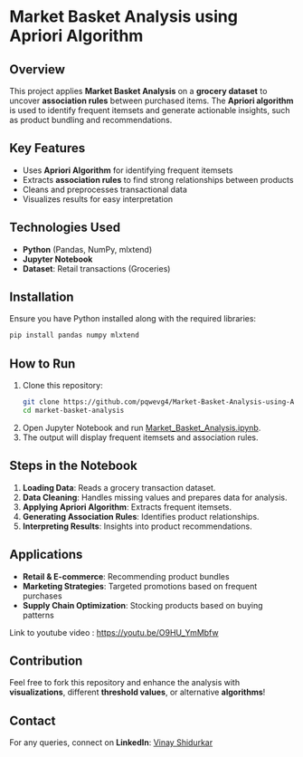 # Market Basket Analysis using Apriori Algorithm

## Overview
This project applies **Market Basket Analysis** on a **grocery dataset** to uncover **association rules** between purchased items. The **Apriori algorithm** is used to identify frequent itemsets and generate actionable insights, such as product bundling and recommendations.

## Key Features
- Uses **Apriori Algorithm** for identifying frequent itemsets
- Extracts **association rules** to find strong relationships between products
- Cleans and preprocesses transactional data
- Visualizes results for easy interpretation

## Technologies Used
- **Python** (Pandas, NumPy, mlxtend)
- **Jupyter Notebook**
- **Dataset**: Retail transactions (Groceries)

## Installation
Ensure you have Python installed along with the required libraries:
```bash
pip install pandas numpy mlxtend
```

## How to Run
1. Clone this repository:
   ```bash
   git clone https://github.com/pqwevg4/Market-Basket-Analysis-using-Apriori.git
   cd market-basket-analysis
   ```
2. Open Jupyter Notebook and run [Market_Basket_Analysis.ipynb](https://github.com/pqwevg4/Market-Basket-Analysis-using-Apriori/blob/main/Market_Basket_Analysis.ipynb).
3. The output will display frequent itemsets and association rules.

## Steps in the Notebook
1. **Loading Data**: Reads a grocery transaction dataset.
2. **Data Cleaning**: Handles missing values and prepares data for analysis.
3. **Applying Apriori Algorithm**: Extracts frequent itemsets.
4. **Generating Association Rules**: Identifies product relationships.
5. **Interpreting Results**: Insights into product recommendations.

## Applications
- **Retail & E-commerce**: Recommending product bundles
- **Marketing Strategies**: Targeted promotions based on frequent purchases
- **Supply Chain Optimization**: Stocking products based on buying patterns




Link to youtube video : https://youtu.be/O9HU_YmMbfw

## Contribution
Feel free to fork this repository and enhance the analysis with **visualizations**, different **threshold values**, or alternative **algorithms**!

## Contact
For any queries, connect on **LinkedIn**: [Vinay Shidurkar](www.linkedin.com/in/vinayshidurkar)

